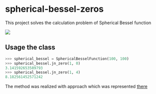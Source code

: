 # spherical-bessel-zeros

This project solves the calculation problem of Spherical Bessel function 

<img src="https://latex.codecogs.com/png.image?\dpi{200}j_n(z)%20=%20\sqrt{\frac{\pi}{2z}J_{n+1/2}(z)}" />

## Usage the class

```python
>>> spherical_bessel = SphericalBesselFunction(100, 100)
>>> spherical_bessel.jn_zero(1, 0)
3.141592653589793
>>> spherical_bessel.jn_zero(1, 4)
8.182561452571242
```

The method was realized with approach which was represented [there](https://scipy-cookbook.readthedocs.io/items/SphericalBesselZeros.html)
